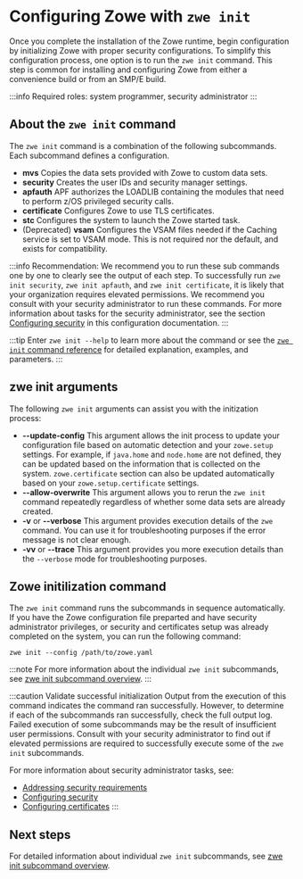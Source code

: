 # Configuring Zowe with `zwe init`

Once you complete the installation of the Zowe runtime, begin configuration by initializing Zowe with proper security configurations. To simplify this configuration process, one option is to run the `zwe init` command. This step is common for installing and configuring Zowe from either a convenience build or from an SMP/E build.

:::info Required roles: system programmer, security administrator
:::

## About the `zwe init` command

The `zwe init` command is a combination of the following subcommands. Each subcommand defines a configuration.

- **mvs**
Copies the data sets provided with Zowe to custom data sets.
- **security**
Creates the user IDs and security manager settings.
- **apfauth**
APF authorizes the LOADLIB containing the modules that need to perform z/OS privileged security calls.
- **certificate**
Configures Zowe to use TLS certificates.
- **stc**
Configures the system to launch the Zowe started task.
- (Deprecated) **vsam**
Configures the VSAM files needed if the Caching service is set to VSAM mode. This is not required nor the default, and exists for compatibility.

:::info Recommendation:
We recommend you to run these sub commands one by one to clearly see the output of each step. To successfully run `zwe init security`, `zwe init apfauth`, and `zwe init certificate`, it is likely that your organization requires elevated permissions. We recommend you consult with your security administrator to run these commands. For more information about tasks for the security administrator, see the section [Configuring security](./configuring-security.md) in this configuration documentation.
:::

:::tip
Enter `zwe init --help` to learn more about the command or see the [`zwe init` command reference](../appendix/zwe_server_command_reference/zwe/init/zwe-init-vsam.md) for detailed explanation, examples, and parameters.
:::

## zwe init arguments

The following `zwe init` arguments can assist you with the initization process:

- **--update-config**
 This argument allows the init process to update your configuration file based on automatic detection and your `zowe.setup` settings. For example, if `java.home` and `node.home` are not defined, they can be updated based on the information that is collected on the system. `zowe.certificate` section can also be updated automatically based on your `zowe.setup.certificate` settings.
- **--allow-overwrite**
 This argument allows you to rerun the `zwe init` command repeatedly regardless of whether some data sets are already created.
- **-v** or **--verbose**
   This argument provides execution details of the `zwe` command. You can use it for troubleshooting purposes if the error message is not clear enough.
- **-vv** or **--trace**
 This argument provides you more execution details than the `--verbose` mode for troubleshooting purposes.

## Zowe initilization command

The `zwe init` command runs the subcommands in sequence automatically. If you have the Zowe configuration file preparted and have security administrator privileges, or security and certificates setup was already completed on the system, you can run the following command:

```
zwe init --config /path/to/zowe.yaml
```

:::note
For more information about the individual `zwe init` subcommands, see [zwe init subcommand overview](./zwe-init-subcommand-overview.md).
:::

:::caution Validate successful initialization
Output from the execution of this command indicates the command ran successfully. However, to determine if each of the subcommands ran successfully, check the full output log. Failed execution of some subcommands may be the result of insufficient user permissions. Consult with your security administrator to find out if elevated permissions are required to successfully execute some of the `zwe init` subcommands.

For more information about security administrator tasks, see:
* [Addressing security requirements](./address-security-requirements.md)
* [Configuring security](./configuring-security.md)
* [Configuring certificates](./configure-certificates.md)
:::

## Next steps

For detailed information about individual `zwe init` subcommands, see [zwe init subcommand overview](./zwe-init-subcommand-overview.md).
